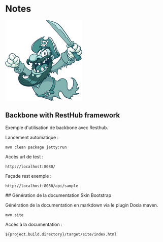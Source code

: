 # Notes

![example image](src/site/images/pirate-242x256.png "An'na")

## Backbone with RestHub framework

Exemple d'utilisation de backbone avec Resthub.

Lancement automatique :

	mvn clean package jetty:run
	
Accès url de test :

	http://localhost:8080/
	
Façade rest exemple :

	http://localhost:8080/api/sample
	



## Génération de la documentation Skin Bootstrap

Génération de la documentation en markdown via le plugin Doxia maven.

	mvn site
	
Accès à la documentation :

	${project.build.directory}/target/site/index.html
	

	

